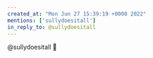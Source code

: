 ```yaml
---
created_at: "Mon Jun 27 15:39:19 +0000 2022"
mentions: ['sullydoesitall']
in_reply_to: @sullydoesitall
---
```


@sullydoesitall 👋